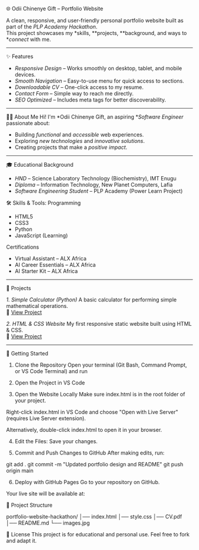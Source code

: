 🌐 Odii Chinenye Gift – Portfolio Website

A clean, responsive, and user-friendly personal portfolio website built as part of the *PLP Academy Hackathon*.  
This project showcases my *skills, **projects, **background, and ways to **connect* with me.

---

✨ Features
- *Responsive Design* – Works smoothly on desktop, tablet, and mobile devices.
- *Smooth Navigation* – Easy-to-use menu for quick access to sections.
- *Downloadable CV* – One-click access to my resume.
- *Contact Form* – Simple way to reach me directly.
- *SEO Optimized* – Includes meta tags for better discoverability.

---
🧑‍💻 About Me
Hi! I'm *Odii Chinenye Gift, an aspiring **Software Engineer* passionate about:
- Building *functional* and *accessible* web experiences.
- Exploring *new technologies* and *innovative solutions*.
- Creating projects that make a *positive impact*.

---
🎓 Educational Background
- *HND* – Science Laboratory Technology (Biochemistry), IMT Enugu
- *Diploma* – Information Technology, New Planet Computers, Lafia
- *Software Engineering Student* – PLP Academy (Power Learn Project)


🛠 Skills & Tools:
 Programming
- HTML5
- CSS3
- Python
- JavaScript (Learning)

Certifications
- Virtual Assistant – ALX Africa
- AI Career Essentials – ALX Africa
- AI Starter Kit – ALX Africa

---
💼 Projects

*1. Simple Calculator (Python)*
A basic calculator for performing simple mathematical operations.  
🔗 [View Project](https://github.com/chi1034/Intro-to-Python-Assignment.git)

 *2. HTML & CSS Website*
My first responsive static website built using HTML & CSS.  
🔗 [View Project](https://github.com/chi1034/SEE_Academy/blob/main/index.html)

---
🚀 Getting Started

1. Clone the Repository
Open your terminal (Git Bash, Command Prompt, or VS Code Terminal) and run

2. Open the Project in VS Code

3. Open the Website Locally
Make sure index.html is in the root folder of your project.

Right-click index.html in VS Code and choose "Open with Live Server" (requires Live Server extension).

Alternatively, double-click index.html to open it in your browser.

4. Edit the Files: Save your changes.

5. Commit and Push Changes to GitHub
After making edits, run:

git add .
git commit -m "Updated portfolio design and README"
git push origin main

6. Deploy with GitHub Pages
Go to your repository on GitHub.

Your live site will be available at:

📁 Project Structure

portfolio-website-hackathon/
│── index.html
│── style.css
│── CV.pdf
│── README.md
└── images.jpg

📜 License
This project is for educational and personal use.
Feel free to fork and adapt it.